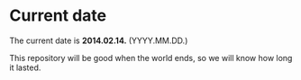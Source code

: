 # Current date

The current date is **2014.02.14.** (YYYY.MM.DD.)

This repository will be good when the world ends, so we will know how long it lasted.
